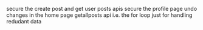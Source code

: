 secure the create post and get user posts apis
secure the profile page
undo changes in the home page getallposts api i.e. the for loop just for handling redudant data